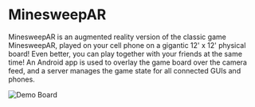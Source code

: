 MinesweepAR
======

MinesweepAR is an augmented reality version of the classic game MinesweepAR,
played on your cell phone on a gigantic 12' x 12' physical board! Even better,
you can play together with your friends at the same time! An Android app is used
to overlay the game board over the camera feed, and a server manages the game
state for all connected GUIs and phones.

![Demo Board](Images/demo.jpg)
